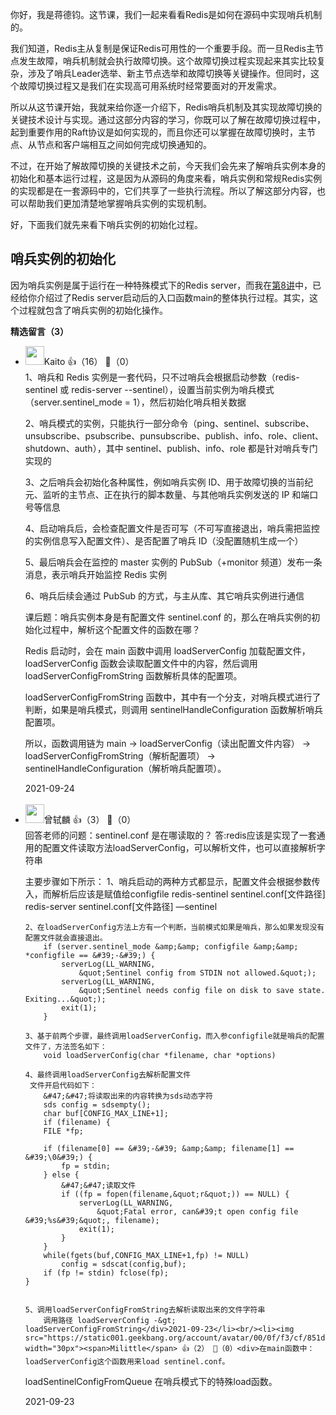 你好，我是蒋德钧。这节课，我们一起来看看Redis是如何在源码中实现哨兵机制的。

我们知道，Redis主从复制是保证Redis可用性的一个重要手段。而一旦Redis主节点发生故障，哨兵机制就会执行故障切换。这个故障切换过程实现起来其实比较复杂，涉及了哨兵Leader选举、新主节点选举和故障切换等关键操作。但同时，这个故障切换过程又是我们在实现高可用系统时经常要面对的开发需求。

所以从这节课开始，我就来给你逐一介绍下，Redis哨兵机制及其实现故障切换的关键技术设计与实现。通过这部分内容的学习，你既可以了解在故障切换过程中，起到重要作用的Raft协议是如何实现的，而且你还可以掌握在故障切换时，主节点、从节点和客户端相互之间如何完成切换通知的。

不过，在开始了解故障切换的关键技术之前，今天我们会先来了解哨兵实例本身的初始化和基本运行过程，这是因为从源码的角度来看，哨兵实例和常规Redis实例的实现都是在一套源码中的，它们共享了一些执行流程。所以了解这部分内容，也可以帮助我们更加清楚地掌握哨兵实例的实现机制。

好，下面我们就先来看下哨兵实例的初始化过程。

## 哨兵实例的初始化

因为哨兵实例是属于运行在一种特殊模式下的Redis server，而我在[第8讲](https://time.geekbang.org/column/article/406556)中，已经给你介绍过了Redis server启动后的入口函数main的整体执行过程。其实，这个过程就包含了哨兵实例的初始化操作。
<div><strong>精选留言（3）</strong></div><ul>
<li><img src="https://static001.geekbang.org/account/avatar/00/0f/90/8a/288f9f94.jpg" width="30px"><span>Kaito</span> 👍（16） 💬（0）<div>1、哨兵和 Redis 实例是一套代码，只不过哨兵会根据启动参数（redis-sentinel 或 redis-server --sentinel），设置当前实例为哨兵模式（server.sentinel_mode = 1），然后初始化哨兵相关数据

2、哨兵模式的实例，只能执行一部分命令（ping、sentinel、subscribe、unsubscribe、psubscribe、punsubscribe、publish、info、role、client、shutdown、auth），其中 sentinel、publish、info、role 都是针对哨兵专门实现的

3、之后哨兵会初始化各种属性，例如哨兵实例 ID、用于故障切换的当前纪元、监听的主节点、正在执行的脚本数量、与其他哨兵实例发送的 IP 和端口号等信息

4、启动哨兵后，会检查配置文件是否可写（不可写直接退出，哨兵需把监控的实例信息写入配置文件）、是否配置了哨兵 ID（没配置随机生成一个）

5、最后哨兵会在监控的 master 实例的 PubSub（+monitor 频道）发布一条消息，表示哨兵开始监控 Redis 实例

6、哨兵后续会通过 PubSub 的方式，与主从库、其它哨兵实例进行通信

课后题：哨兵实例本身是有配置文件 sentinel.conf 的，那么在哨兵实例的初始化过程中，解析这个配置文件的函数在哪？

Redis 启动时，会在 main 函数中调用 loadServerConfig 加载配置文件，loadServerConfig 函数会读取配置文件中的内容，然后调用 loadServerConfigFromString 函数解析具体的配置项。

loadServerConfigFromString 函数中，其中有一个分支，对哨兵模式进行了判断，如果是哨兵模式，则调用 sentinelHandleConfiguration 函数解析哨兵配置项。

所以，函数调用链为 main -&gt; loadServerConfig（读出配置文件内容） -&gt; loadServerConfigFromString（解析配置项） -&gt; sentinelHandleConfiguration（解析哨兵配置项）。</div>2021-09-24</li><br/><li><img src="https://static001.geekbang.org/account/avatar/00/16/25/7f/473d5a77.jpg" width="30px"><span>曾轼麟</span> 👍（3） 💬（0）<div>回答老师的问题：sentinel.conf 是在哪读取的？
    答:redis应该是实现了一套通用的配置文件读取方法loadServerConfig，可以解析文件，也可以直接解析字符串

主要步骤如下所示：
    1、哨兵启动的两种方式都显示，配置文件会根据参数传入，而解析后应该是赋值给configfile
        redis-sentinel sentinel.conf[文件路径]
        redis-server sentinel.conf[文件路径] —sentinel

    2、在loadServerConfig方法上方有一个判断，当前模式如果是哨兵，那么如果发现没有配置文件就会直接退出。
        if (server.sentinel_mode &amp;&amp; configfile &amp;&amp; *configfile == &#39;-&#39;) {
            serverLog(LL_WARNING,
                &quot;Sentinel config from STDIN not allowed.&quot;);
            serverLog(LL_WARNING,
                &quot;Sentinel needs config file on disk to save state.  Exiting...&quot;);
            exit(1);
        }

    3、基于前两个步骤，最终调用loadServerConfig，而入参configfile就是哨兵的配置文件了，方法签名如下：
        void loadServerConfig(char *filename, char *options)

    4、最终调用loadServerConfig去解析配置文件
     文件开启代码如下：
        &#47;&#47;将读取出来的内容转换为sds动态字符
        sds config = sdsempty();
        char buf[CONFIG_MAX_LINE+1];
        if (filename) {
        FILE *fp;

        if (filename[0] == &#39;-&#39; &amp;&amp; filename[1] == &#39;\0&#39;) {
            fp = stdin;
        } else {
            &#47;&#47;读取文件
            if ((fp = fopen(filename,&quot;r&quot;)) == NULL) {
                serverLog(LL_WARNING,
                    &quot;Fatal error, can&#39;t open config file &#39;%s&#39;&quot;, filename);
                exit(1);
            }
        }
        while(fgets(buf,CONFIG_MAX_LINE+1,fp) != NULL)
            config = sdscat(config,buf);
        if (fp != stdin) fclose(fp);
    }
        

    5、调用loadServerConfigFromString去解析读取出来的文件字符串
        调用路径 loadServerConfig -&gt; loadServerConfigFromString</div>2021-09-23</li><br/><li><img src="https://static001.geekbang.org/account/avatar/00/0f/f3/cf/851dab01.jpg" width="30px"><span>Milittle</span> 👍（2） 💬（0）<div>在main函数中：loadServerConfig这个函数用来load sentinel.conf。
loadSentinelConfigFromQueue 在哨兵模式下的特殊load函数。</div>2021-09-23</li><br/>
</ul>